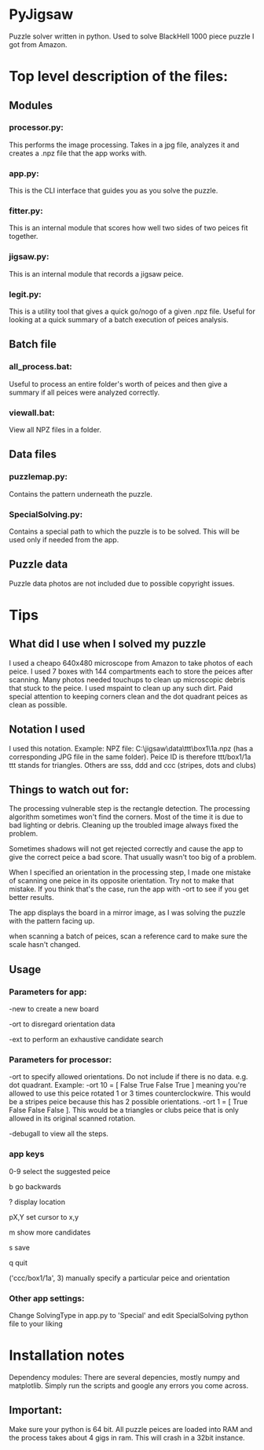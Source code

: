 # PyJigsaw
Puzzle solver written in python. Used to solve BlackHell 1000 piece puzzle I got from Amazon.

# Top level description of the files:
## Modules
### processor.py: 
This performs the image processing. Takes in a jpg file, analyzes it and creates a .npz file that the app works with.
### app.py: 
This is the CLI interface that guides you as you solve the puzzle.
### fitter.py: 
This is an internal module that scores how well two sides of two peices fit together.
### jigsaw.py: 
This is an internal module that records a jigsaw peice.
### legit.py: 
This is a utility tool that gives a quick go/nogo of a given .npz file. Useful for looking at a quick summary of a batch execution of peices analysis.

## Batch file
### all_process.bat: 
Useful to process an entire folder's worth of peices and then give a summary if all peices were analyzed correctly.
### viewall.bat: 
View all NPZ files in a folder.

## Data files
### puzzlemap.py: 
Contains the pattern underneath the puzzle.
### SpecialSolving.py: 
Contains a special path to which the puzzle is to be solved. This will be used only if needed from the app.

## Puzzle data
Puzzle data photos are not included due to possible copyright issues.

# Tips
## What did I use when I solved my puzzle
I used a cheapo 640x480 microscope from Amazon to take photos of each peice. I used 7 boxes with 144 compartments each to store the peices after scanning. Many photos needed touchups to clean up microscopic debris that stuck to the peice. I used mspaint to clean up any such dirt. Paid special attention to keeping corners clean and the dot quadrant peices as clean as possible.

## Notation I used
I used this notation. Example:
NPZ file: C:\jigsaw\data\ttt\box1\1a.npz (has a corresponding JPG file in the same folder). Peice ID is therefore ttt/box1/1a
ttt stands for triangles. Others are sss, ddd and ccc (stripes, dots and clubs)

## Things to watch out for:
The processing vulnerable step is the rectangle detection. The processing algorithm sometimes won't find the corners. Most of the time it is due to bad lighting or debris. Cleaning up the troubled image always fixed the problem. 

Sometimes shadows will not get rejected correctly and cause the app to give the correct peice a bad score. That usually wasn't too big of a problem.

When I specified an orientation in the processing step, I made one mistake of scanning one peice in its opposite orientation. Try not to make that mistake. If you think that's the case, run the app with -ort to see if you get better results.

The app displays the board in a mirror image, as I was solving the puzzle with the pattern facing up.

when scanning a batch of peices, scan a reference card to make sure the scale hasn't changed.

## Usage
### Parameters for app:
-new to create a new board

-ort to disregard orientation data

-ext to perform an exhaustive candidate search

### Parameters for processor:
-ort to specify allowed orientations. Do not include if there is no data. e.g. dot quadrant. Example: -ort 10 = [ False True False True ] meaning you're allowed to use this peice rotated 1 or 3 times counterclockwire. This would be a stripes peice because this has 2 possible orientations. -ort 1 = [ True False False False ]. This would be a triangles or clubs peice that is only allowed in its original scanned rotation.

-debugall to view all the steps.

### app keys
0-9 select the suggested peice

b go backwards

? display location

pX,Y set cursor to x,y

m show more candidates

s save

q quit

('ccc/box1/1a', 3) manually specify a particular peice and orientation

### Other app settings:
Change SolvingType in app.py to 'Special' and edit SpecialSolving python file to your liking

# Installation notes
Dependency modules: There are several depencies, mostly numpy and matplotlib. Simply run the scripts and google any errors you come across.

## Important: 
Make sure your python is 64 bit. All puzzle peices are loaded into RAM and the process takes about 4 gigs in ram. This will crash in a 32bit instance.
